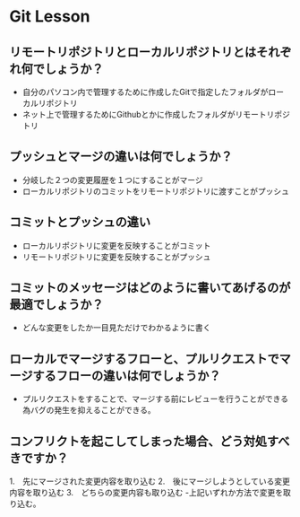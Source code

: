 # Git Lesson

## リモートリポジトリとローカルリポジトリとはそれぞれ何でしょうか？
- 自分のパソコン内で管理するために作成したGitで指定したフォルダがローカルリポジトリ
- ネット上で管理するためにGithubとかに作成したフォルダがリモートリポジトリ

## プッシュとマージの違いは何でしょうか？
- 分岐した２つの変更履歴を１つにすることがマージ
- ローカルリポジトリのコミットをリモートリポジトリに渡すことがプッシュ


## コミットとプッシュの違い
- ローカルリポジトリに変更を反映することがコミット
- リモートリポジトリに変更を反映することがプッシュ


## コミットのメッセージはどのように書いてあげるのが最適でしょうか？
- どんな変更をしたか一目見ただけでわかるように書く


## ローカルでマージするフローと、プルリクエストでマージするフローの違いは何でしょうか？
- プルリクエストをすることで、マージする前にレビューを行うことができる為バグの発生を抑えることができる。


## コンフリクトを起こしてしまった場合、どう対処すべきですか？
1.　先にマージされた変更内容を取り込む
2.　後にマージしようとしている変更内容を取り込む
3.　どちらの変更内容も取り込む
-上記いずれか方法で変更を取り込む。
